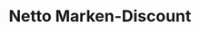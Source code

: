 ---
title: "Netto Marken-Discount"
url: /leverkusen/netto-marken-discount-altenberger-strasse/
shop: Supermarkt
---